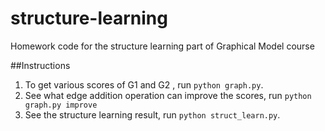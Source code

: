 structure-learning
==================

Homework code for the structure learning part of Graphical Model  course


##Instructions

1. To get various scores of G1 and G2  , run `python graph.py`.
2. See what edge addition operation can improve the scores, run `python graph.py improve`
3. See the structure learning result, run `python struct_learn.py`.